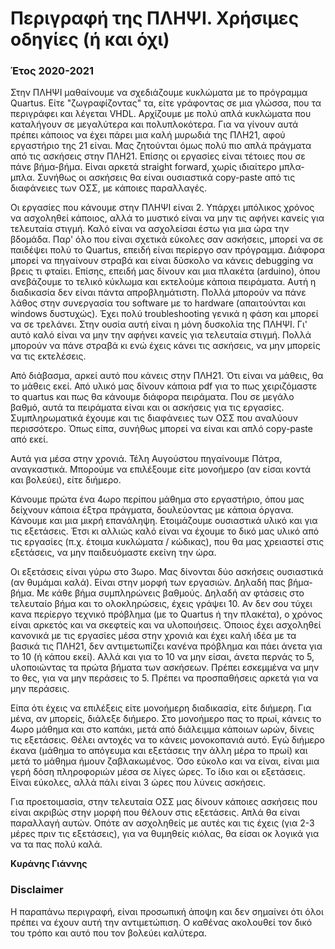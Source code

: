 # Περιγραφή της ΠΛΗΨΙ. Χρήσιμες οδηγίες (ή και όχι)

### Έτος 2020-2021

Στην ΠΛΗΨΙ μαθαίνουμε να σχεδιάζουμε κυκλώματα με το πρόγραμμα Quartus. Είτε "ζωγραφίζοντας" τα, είτε γράφοντας σε μια γλώσσα, που τα περιγράφει και λέγεται VHDL. Αρχίζουμε με πολύ απλά κυκλώματα που καταλήγουν σε μεγαλύτερα και πολυπλοκότερα. Για να γίνουν αυτά πρέπει κάποιος να έχει πάρει μια καλή μυρωδιά της ΠΛΗ21, αφού εργαστήριο της 21 είναι. Μας ζητούνται όμως πολύ πιο απλά πράγματα από τις ασκήσεις στην ΠΛΗ21. Επίσης οι εργασίες είναι τέτοιες που σε πάνε βήμα-βήμα. Είναι αρκετά straight forward, χωρίς ιδιαίτερο μπλα-μπλα. Συνήθως οι ασκήσεις θα είναι ουσιαστικά copy-paste από τις διαφάνειες των ΟΣΣ, με κάποιες παραλλαγές.

Οι εργασίες που κάνουμε στην ΠΛΗΨΙ είναι 2. Υπάρχει μπόλικος χρόνος να ασχοληθεί κάποιος, αλλά το μυστικό είναι να μην τις αφήνει κανείς για τελευταία στιγμή. Καλό είναι να ασχολείσαι έστω για μια ώρα την βδομάδα. Παρ' όλο που είναι σχετικά εύκολες σαν ασκήσεις, μπορεί να σε παιδέψει πολύ το Quartus, επειδή είναι περίεργο σαν πρόγραμμα. Διάφορα μπορεί να πηγαίνουν στραβά και είναι δύσκολο να κάνεις debugging να βρεις τι φταίει. Επίσης, επειδή μας δίνουν και μια πλακέτα (arduino), όπου ανεβάζουμε το τελικό κύκλωμα και εκτελούμε κάποια πειράματα. Αυτή η διαδικασία δεν είναι πάντα απροβλημάτιστη. Πολλά μπορούν να πάνε λάθος στην συνεργασία του software με το hardware (απαιτούνται και windows δυστυχώς). Έχει πολύ troubleshooting γενικά η φάση και μπορεί να σε τρελάνει. Στην ουσία αυτή είναι η μόνη δυσκολία της ΠΛΗΨΙ. Γι' αυτό καλό είναι να μην την αφήνει κανείς για τελευταία στιγμή. Πολλά μπορούν να πάνε στραβά κι ενώ έχεις κάνει τις ασκήσεις, να μην μπορείς να τις εκτελέσεις.

Από διάβασμα, αρκεί αυτό που κάνεις στην ΠΛΗ21. Ότι είναι να μάθεις, θα το μάθεις εκεί. Από υλικό μας δίνουν κάποια pdf για το πως χειριζόμαστε το quartus και πως θα κάνουμε διάφορα πειράματα. Που σε μεγάλο βαθμό, αυτά τα πειράματα είναι και οι ασκήσεις για τις εργασίες. Συμπληρωματικά έχουμε και τις διαφάνειες των ΟΣΣ που αναλύουν περισσότερο. Όπως είπα, συνήθως μπορεί να είναι και απλό copy-paste από εκεί.

Αυτά για μέσα στην χρονιά. Τέλη Αυγούστου πηγαίνουμε Πάτρα, αναγκαστικά. Μπορούμε να επιλέξουμε είτε μονοήμερο (αν είσαι κοντά και βολεύει), είτε διήμερο. 

Κάνουμε πρώτα ένα 4ωρο περίπου μάθημα στο εργαστήριο, όπου μας δείχνουν κάποια έξτρα πράγματα, δουλεύοντας με κάποια όργανα. Κάνουμε και μια μικρή επανάληψη. Ετοιμάζουμε ουσιαστικά υλικό και για τις εξετάσεις. Έτσι κι αλλιώς καλό είναι να έχουμε το δικό μας υλικό από τις εργασίες (π.χ. έτοιμα κυκλώματα / κώδικας), που θα μας χρειαστεί στις εξετάσεις, να μην παιδευόμαστε εκείνη την ώρα.

Οι εξετάσεις είναι γύρω στο 3ωρο. Μας δίνονται δύο ασκήσεις ουσιαστικά (αν θυμάμαι καλά). Είναι στην μορφή των εργασιών. Δηλαδή πας βήμα-βήμα. Με κάθε βήμα συμπληρώνεις βαθμούς. Δηλαδή αν φτάσεις στο τελευταίο βήμα και το ολοκληρώσεις, έχεις γράψει 10. Αν δεν σου τύχει κανα περίεργο τεχνικό πρόβλημα (με το Quartus ή την πλακέτα), ο χρόνος είναι αρκετός και να σκεφτείς και να υλοποιήσεις. Όποιος έχει ασχοληθεί κανονικά με τις εργασίες μέσα στην χρονιά και έχει καλή ιδέα με τα βασικά τις ΠΛΗ21, δεν αντιμετωπίζει κανένα πρόβλημα και πάει άνετα για το 10 (ή κάπου εκεί). Αλλά και για το 10 να μην είσαι, άνετα περνάς το 5, υλοποιώντας τα πρώτα βήματα των ασκήσεων. Πρέπει εσκεμμένα να μην το θες, για να μην περάσεις το 5. Πρέπει να προσπαθήσεις αρκετά για να μην περάσεις.

Είπα ότι έχεις να επιλέξεις είτε μονοήμερη διαδικασία, είτε διήμερη. Για μένα, αν μπορείς, διάλεξε διήμερο. Στο μονοήμερο πας το πρωί, κάνεις το 4ωρο μάθημα και στο καπάκι, μετά από διάλειμμα κάποιων ωρών, δίνεις τις εξετάσεις. Θέλει αντοχές να το κάνεις μονοκοπανιά αυτό. Εγώ διήμερο έκανα (μάθημα το απόγευμα και εξετάσεις την άλλη μέρα το πρωί) και μετά το μάθημα ήμουν ζαβλακωμένος. Όσο εύκολο και να είναι, είναι μια γερή δόση πληροφοριών μέσα σε λίγες ώρες. Το ίδιο και οι εξετάσεις. Είναι εύκολες, αλλά πάλι είναι 3 ώρες που λύνεις ασκήσεις.

Για προετοιμασία, στην τελευταία ΟΣΣ μας δίνουν κάποιες ασκήσεις που είναι ακριβώς στην μορφή που θέλουν στις εξετάσεις. Απλά θα είναι παραλλαγή αυτών. Οπότε αν ασχοληθείς με αυτές και τις έχεις (για 2-3 μέρες πριν τις εξετάσεις), για να θυμηθείς κιόλας, θα είσαι οκ λογικά για να τα πας πολύ καλά.

**Κυράνης Γιάννης**

### Disclaimer

Η παραπάνω περιγραφή, είναι προσωπική άποψη και δεν σημαίνει ότι όλοι πρέπει να έχουν αυτή την αντιμετώπιση. Ο καθένας ακολουθεί τον δικό του τρόπο και αυτό που τον βολεύει καλύτερα.
